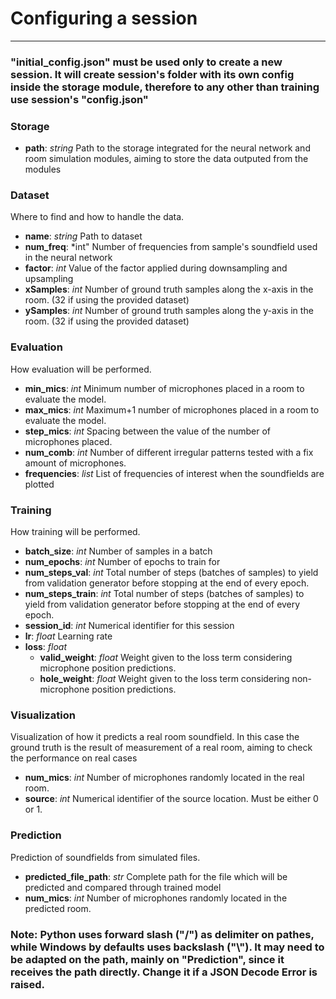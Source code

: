 # Configuring a session
----

### **"initial_config.json" must be used only to create a new session. It will create session's folder with its own config inside the storage module, therefore to any other than training use session's "config.json"**


### **Storage**
* **path**: *string* Path to the storage integrated for the neural network and room simulation modules, aiming to store the data outputed from the modules

### **Dataset**
Where to find and how to handle the data.
* **name**: *string* Path to dataset
* **num_freq**: *int" Number of frequencies from sample's soundfield used in the neural network
* **factor**: *int* Value of the factor applied during downsampling and upsampling
* **xSamples**: *int* Number of ground truth samples along the x-axis in the room. (32 if using the provided dataset)
* **ySamples**: *int* Number of ground truth samples along the y-axis in the room. (32 if using the provided dataset)

### **Evaluation**
How evaluation will be performed.
* **min_mics**: *int* Minimum number of microphones placed in a room to evaluate the model.
* **max_mics**: *int* Maximum+1 number of microphones placed in a room to evaluate the model.
* **step_mics**: *int* Spacing between the value of the number of microphones placed.
* **num_comb**: *int* Number of different irregular patterns tested with a fix amount of microphones.
* **frequencies**: *list* List of frequencies of interest when the soundfields are plotted
### **Training**
How training will be performed.
* **batch_size**: *int* Number of samples in a batch
* **num_epochs**: *int* Number of epochs to train for
* **num_steps_val**: *int* Total number of steps (batches of samples) to yield from validation generator before stopping at the end of every epoch.
* **num_steps_train**: *int* Total number of steps (batches of samples) to yield from validation generator before stopping at the end of every epoch.
* **session_id**: *int* Numerical identifier for this session
* **lr**: *float* Learning rate
* **loss**: *float* 
  * **valid_weight**: *float* Weight given to the loss term considering microphone position predictions.
  * **hole_weight**: *float* Weight given to the loss term considering non-microphone position predictions.
 

### **Visualization**
Visualization of how it predicts a real room soundfield. In this case the ground truth is the result of measurement of a real room, aiming to check the performance on real cases
* **num_mics**: *int* Number of microphones randomly located in the real room.
* **source**: *int* Numerical identifier of the source location. Must be either 0 or 1.

### **Prediction**

Prediction of soundfields from simulated files.
 * **predicted_file_path**: *str* Complete path for the file which will be predicted and compared through trained model 
 * **num_mics**: *int* Number of microphones randomly located in the predicted room.

 ### **Note:** Python uses forward slash ("/") as delimiter on pathes, while Windows by defaults uses backslash ("\\"). It may need to be adapted on the path, mainly on "Prediction", since it receives the path directly. Change it if a JSON Decode Error is raised.